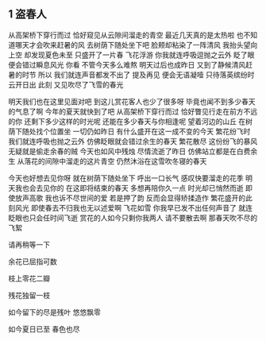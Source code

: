## 1 盗春人
从高架桥下穿行而过 恰好窥见从云隙间溜走的青空
最近几天真的是太热啦 也不知道哪天才会吹来赶暑的风
去树荫下随处坐下吧 脸颊却粘染了一阵清风
我抬头望向上空 却发现夏色未至 只盛开了一片春
飞花浮游 你我就连呼吸逗抛之云外 
眨了眼 便会错过瞬息风光
你看 不管今天多么难熬 明天过后也成昨日
又到了静候清风赶暑的时节
所以 我们就连声音都发不出了
提及再见 便会无语凝噎
只待落英缤纷时 云开日出
此刻 又见吹尽了飞雪的春光

明天我们也在这里见面对吧
到这儿赏花客人也少了很多呀
毕竟也闻不到多少春天的气息了啊
今年的夏天就快到了吧
从高架桥下穿行而过 恰好瞥见行走在前方不远的你
还剩下多少这样的时光呢
还能在多少春天与你相逢呢
望着河边的山丘 在树荫下随处找个位置坐
一切仍如昨日 有什么盛开在这一成不变的今天
繁花纷飞时 我们就连呼吸也抛之云外
仿佛眨眼就会错过余生的春天
繁花散尽 这份纷飞的暴风
无疑就是偷走余春的贼
今天也如风中残烛 尽情流逝了昨日
仿佛站立都是在白费余生
从落花的间隙中溜走的这片青空
仍然沐浴在这雪吹冬寝的春天

今天也好想去见你呀
就在树荫下随处坐下
呼出一口长气
感叹快要溜走的花季
明天我也会去见你的
在这即将结束的春天
多想再陪你久一点 时光却已悄然而逝
即使放声高歌 我也诉不尽世间的爱
若是押了韵 反而会显得矫揉造作
繁花盛开的此刻风光 即使春去不归我也无以述爱啊
飞花如雪 你我早已发不出任何声音了
就连眨眼也只会任时间飞逝
赏花的人如今只剩你我两人
请不要散去啊 那春天吹不尽的飞絮

请再稍等一下

余花已屈指可数

枝上零花二瓣

残花独留一枝

如今留下的尽是残叶 悠悠飘零

如今夏日已至 春色也尽
